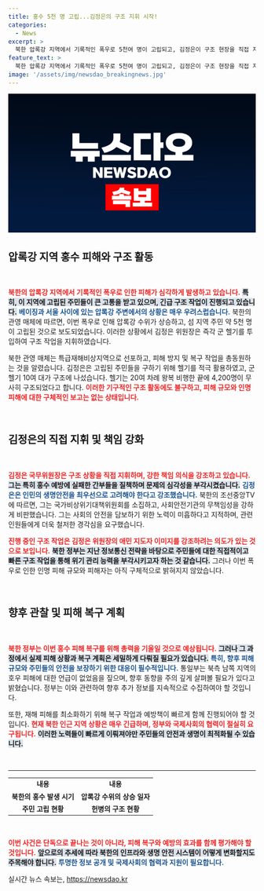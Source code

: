 ```yaml
---
title: 홍수 5천 명 고립...김정은의 구조 지휘 시작!
categories:
  - News
excerpt: >
  북한 압록강 지역에서 기록적인 폭우로 5천여 명이 고립되고, 김정은이 구조 현장을 직접 지휘하며 간부들을 질책했습니다. 이 특별재난상황에서 군 헬기로 4,200명을 구조했지만, 피해 규모는 여전히 불투명합니다.
feature_text: >
  북한 압록강 지역에서 기록적인 폭우로 5천여 명이 고립되고, 김정은이 구조 현장을 직접 지휘하며 간부들을 질책했습니다. 이 특별재난상황에서 군 헬기로 4,200명을 구조했지만, 피해 규모는 여전히 불투명합니다.
image: '/assets/img/newsdao_breakingnews.jpg'
---
```


<p><img src="/assets/img/newsdao_breakingnews.jpg" alt="ranknews 속보" /></p>

<h2 data-ke-size="size26">압록강 지역 홍수 피해와 구조 활동</h2>

<p data-ke-size="size16">&nbsp;</p> 

<p><b><span style="color: #ee2323;">북한의 압록강 지역에서 기록적인 폭우로 인한 피해가 심각하게 발생하고 있습니다.</span></b> <b><span style="background-color: #21538527;">특히, 이 지역에 고립된 주민들이 큰 고통을 받고 있으며, 긴급 구조 작업이 진행되고 있습니다.</span></b> <b><span style="color: #1a5490;">베이징과 서울 사이에 있는 압록강 주변에서의 상황은 매우 우려스럽습니다.</span></b> 북한의 관영 매체에 따르면, 이번 폭우로 인해 압록강 수위가 상승하고, 섬 지역 주민 약 5천 명이 고립된 것으로 보도되었습니다. 이러한 상황에서 김정은 위원장은 즉각 군 헬기를 투입하여 구조 작업을 지휘하였습니다.</p>

<p>북한 관영 매체는 특급재해비상지역으로 선포하고, 피해 방지 및 복구 작업을 총동원하는 것을 알렸습니다. 김정은은 고립된 주민들을 구하기 위해 헬기를 적극 활용하였고, 군 헬기 10여 대가 구조에 나섰습니다. 헬기는 20여 차례 왕복 비행한 끝에 4,200명이 무사히 구조되었다고 합니다. <b><span style="color: #ee2323;">이러한 기구적인 구조 활동에도 불구하고, 피해 규모와 인명 피해에 대한 구체적인 보고는 없는 상태입니다.</span></b></p>

<p data-ke-size="size16">&nbsp;</p> 

<h2 data-ke-size="size26">김정은의 직접 지휘 및 책임 강화</h2>

<p data-ke-size="size16">&nbsp;</p> 

<p><b><span style="color: #ee2323;">김정은 국무위원장은 구조 상황을 직접 지휘하며, 강한 책임 의식을 강조하고 있습니다.</span></b> <b><span style="background-color: #21538527;">그는 특히 홍수 예방에 실패한 간부들을 질책하며 문제의 심각성을 부각시켰습니다.</span></b> <b><span style="color: #1a5490;">김정은은 인민의 생명안전을 최우선으로 고려해야 한다고 강조했습니다.</span></b> 북한의 조선중앙TV에 따르면, 그는 국가비상위기대책위원회를 소집하고, 사회안전기관의 무책임성을 강하게 비판했습니다. 그는 사회의 안전을 담보하기 위한 노력이 미흡하다고 지적하며, 관련 인원들에게 더욱 철저한 경각심을 요구했습니다.</p>

<p><b><span style="color: #ee2323;">진행 중인 구조 작업은 김정은 위원장의 애민 지도자 이미지를 강조하려는 의도가 있는 것으로 보입니다.</span></b> <b><span style="background-color: #21538527;">북한 정부는 지난 정보통신 전략을 바탕으로 주민들에 대한 직접적이고 빠른 구조 작업을 통해 위기 관리 능력을 부각시키고자 하는 것 같습니다.</span></b> 그러나 이번 폭우로 인한 인명 피해 규모와 피해자는 아직 구체적으로 밝혀지지 않았습니다.</p>

<p data-ke-size="size16">&nbsp;</p> 

<h2 data-ke-size="size26">향후 관찰 및 피해 복구 계획</h2>

<p data-ke-size="size16">&nbsp;</p> 

<p><b><span style="color: #ee2323;">북한 정부는 이번 홍수 피해 복구를 위해 총력을 기울일 것으로 예상됩니다.</span></b> <b><span style="background-color: #21538527;">그러나 그 과정에서 실제 피해 상황과 복구 계획은 세밀하게 다뤄질 필요가 있습니다.</span></b> <b><span style="color: #1a5490;">특히, 향후 피해 규모와 주민들의 안전을 보장하기 위한 대응이 필수적입니다.</span></b> 통일부는 북측 남쪽 지역의 호우 피해에 대한 언급이 없었음을 짚으며, 향후 동향을 주의 깊게 살펴볼 필요가 있다고 밝혔습니다. 정부는 이와 관련하여 향후 추가 정보를 지속적으로 수집하여야 할 것입니다.</p>

<p>또한, 재해 피해를 최소화하기 위해 복구 작업과 예방책이 빠르게 함께 진행되어야 할 것입니다. <b><span style="color: #ee2323;">현재 북한 인근 지역 상황은 매우 긴급하며, 정부와 국제사회의 협력이 절실히 요구됩니다.</span></b> <b><span style="background-color: #21538527;">이러한 노력들이 빠르게 이뤄져야만 주민들의 안전과 생명이 최적화될 수 있습니다.</span></b></p>

<p data-ke-size="size16">&nbsp;</p> 

<hr>

<table style="width: 100%; border-collapse: collapse;">
<tbody>
<tr>
<td style="text-align: center; height: 17px;"><b>내용</b></td>
<td style="text-align: center; height: 17px;"><b>내용</b></td>
</tr>
<tr>
<td style="text-align: center; height: 17px;"><b>북한의 홍수 발생 시기</b></td>
<td style="text-align: center; height: 17px;"><b>압록강 수위의 상승 일자</b></td>
</tr>
<tr>
<td style="text-align: center; height: 17px;"><b>주민 고립 현황</b></td>
<td style="text-align: center; height: 17px;"><b>헌병의 구조 현황</b></td>
</tr>
</tbody>
</table>

<p data-ke-size="size16">&nbsp;</p> 

<p><b><span style="color: #ee2323;">이번 사건은 단독으로 끝나는 것이 아니라, 피해 복구와 예방의 효과를 함께 평가해야 할 것입니다.</span></b> <b><span style="background-color: #21538527;">앞으로의 추세에 따라 북한의 인프라와 생명 안전 시스템이 어떻게 변화할지도 주목해야 합니다.</span></b> <b><span style="color: #1a5490;">투명한 정보 공개 및 국제사회의 협력과 지원이 필요합니다.</span></b></p>
실시간 뉴스 속보는, <a href="https://newsdao.kr" rel="dofollow">https://newsdao.kr</a>


